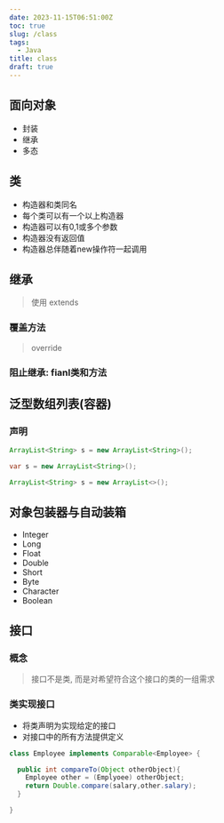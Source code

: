 ```yaml
---
date: 2023-11-15T06:51:00Z
toc: true
slug: /class
tags:
  - Java
title: class
draft: true
---
```


## 面向对象
- 封装
- 继承
- 多态

## 类

- 构造器和类同名
- 每个类可以有一个以上构造器
- 构造器可以有0,1或多个参数
- 构造器没有返回值
- 构造器总伴随着new操作符一起调用


## 继承

> 使用 extends

### 覆盖方法

> override


### 阻止继承: fianl类和方法


## 泛型数组列表(容器)

### 声明
```java
ArrayList<String> s = new ArrayList<String>();

var s = new ArrayList<String>();

ArrayList<String> s = new ArrayList<>();
```

## 对象包装器与自动装箱

- Integer
- Long
- Float
- Double
- Short
- Byte
- Character
- Boolean


## 接口

### 概念

> 接口不是类, 而是对希望符合这个接口的类的一组需求


### 类实现接口

- 将类声明为实现给定的接口
- 对接口中的所有方法提供定义

```java
class Employee implements Comparable<Employee> {

  public int compareTo(Object otherObject){
    Employee other = (Emplyoee) otherObject;
    return Double.compare(salary,other.salary);
  }

}
```
